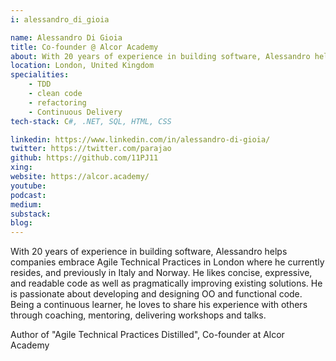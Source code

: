 ```yaml
---
i: alessandro_di_gioia

name: Alessandro Di Gioia
title: Co-founder @ Alcor Academy
about: With 20 years of experience in building software, Alessandro helps companies embrace Agile Technical Practices.
location: London, United Kingdom
specialities:
    - TDD
    - clean code
    - refactoring
    - Continuous Delivery
tech-stack: C#, .NET, SQL, HTML, CSS

linkedin: https://www.linkedin.com/in/alessandro-di-gioia/
twitter: https://twitter.com/parajao
github: https://github.com/11PJ11
xing: 
website: https://alcor.academy/
youtube: 
podcast: 
medium: 
substack: 
blog: 
---
```


With 20 years of experience in building software, Alessandro helps companies embrace Agile Technical Practices in London where he currently resides, and previously in Italy and Norway. He likes concise, expressive, and readable code as well as pragmatically improving existing solutions. He is passionate about developing and designing OO and functional code. Being a continuous learner, he loves to share his experience with others through coaching, mentoring, delivering workshops and talks.


Author of "Agile Technical Practices Distilled", Co-founder at Alcor Academy